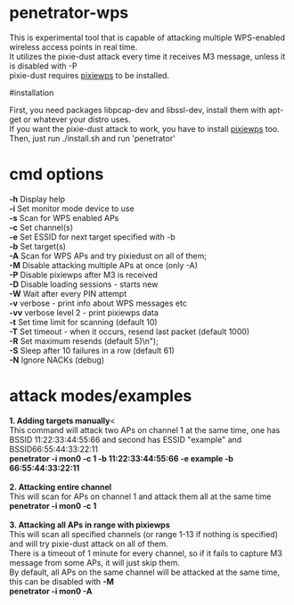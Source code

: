 # penetrator-wps

This is experimental tool that is capable of attacking multiple WPS-enabled wireless access points in real time.<br>
It utilizes the pixie-dust attack every time it receives M3 message, unless it is disabled with -P<br>
pixie-dust requires <a href="https://github.com/wiire/pixiewps">pixiewps</a> to be installed.<br>

#installation

First, you need packages libpcap-dev and libssl-dev, install them with apt-get or whatever your distro uses.<br>
If you want the pixie-dust attack to work, you have to install <a href="https://github.com/wiire/pixiewps">pixiewps</a> too.<br>
Then, just run ./install.sh and run 'penetrator'

# cmd options
<b>-h</b> Display help<br>
<b>-i</b> <dev> Set monitor mode device to use<br>
<b>-s</b> Scan for WPS enabled APs<br>
<b>-c</b> <channel> Set channel(s)<br>
<b>-e</b> <essid> Set ESSID for next target specified with -b<br>
<b>-b</b> <bssid> Set target(s)<br>
<b>-A</b> Scan for WPS APs and try pixiedust on all of them;<br>
<b>-M</b> Disable attacking multiple APs at once (only -A)<br>
<b>-P</b> Disable pixiewps after M3 is received<br>
<b>-D</b> Disable loading sessions - starts new<br>
<b>-W</b> Wait after every PIN attempt<br>
<b>-v</b> verbose - print info about WPS messages etc<br>
<b>-vv</b> verbose level 2 - print pixiewps data<br>
<b>-t</b> <seconds>Set time limit for scanning (default 10)<br>
<b>-T</b> <ms> Set timeout - when it occurs, resend last packet (default 1000)<br>
<b>-R</b> <max> Set maximum resends (default 5)\n");<br>
<b>-S</b> <seconds> Sleep after 10 failures in a row (default 61)<br>
<b>-N</b> Ignore NACKs (debug)<br>

# attack modes/examples

<b>1. Adding targets manually</b><<br>
This command will attack two APs on channel 1 at the same time, one has BSSID 11:22:33:44:55:66 and second has ESSID "example" and BSSID66:55:44:33:22:11<br>
<b>penetrator -i mon0 -c 1 -b 11:22:33:44:55:66 -e example -b 66:55:44:33:22:11</b><br><br>
<b>2. Attacking entire channel</b><br>
This will scan for APs on channel 1 and attack them all at the same time<br>
<b>penetrator -i mon0 -c 1</b><br><br>
<b>3. Attacking all APs in range with pixiewps</b><br>
This will scan all specified channels (or range 1-13 if nothing is specified) and will try pixie-dust attack on all of them.<br>
There is a timeout of 1 minute for every channel, so if it fails to capture M3 message from some APs, it will just skip them.<br>
By default, all APs on the same channel will be attacked at the same time, this can be disabled with <b>-M</b><br>
<b>penetrator -i mon0 -A</b>
